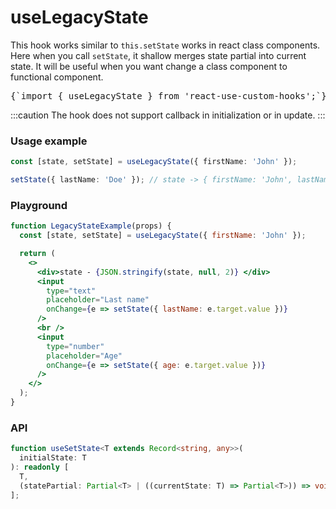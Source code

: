 # useLegacyState

This hook works similar to `this.setState` works in react class components. Here when you call `setState`, it shallow merges state partial into current state. It will be useful when you want change a class component to functional component.

<pre>{`import { useLegacyState } from 'react-use-custom-hooks';`}</pre>

:::caution
The hook does not support callback in initialization or in update.
:::

### Usage example

```typescript
const [state, setState] = useLegacyState({ firstName: 'John' });

setState({ lastName: 'Doe' }); // state -> { firstName: 'John', lastName: Doe }
```

### Playground

```jsx live
function LegacyStateExample(props) {
  const [state, setState] = useLegacyState({ firstName: 'John' });

  return (
    <>
      <div>state - {JSON.stringify(state, null, 2)} </div>
      <input
        type="text"
        placeholder="Last name"
        onChange={e => setState({ lastName: e.target.value })}
      />
      <br />
      <input
        type="number"
        placeholder="Age"
        onChange={e => setState({ age: e.target.value })}
      />
    </>
  );
}
```

### API

```typescript
function useSetState<T extends Record<string, any>>(
  initialState: T
): readonly [
  T,
  (statePartial: Partial<T> | ((currentState: T) => Partial<T>)) => void
];
```
